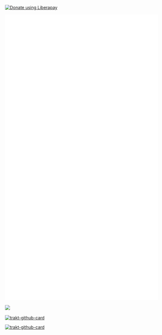 <noscript><a href="https://liberapay.com/FSCorrupt/donate"><img alt="Donate using Liberapay" src="https://liberapay.com/assets/widgets/donate.svg"></a></noscript>

![metrics](./github-metrics.svg)

<img src="https://img.shields.io/liberapay/receives/FSCorrupt.svg?logo=liberapay">

[![trakt-github-card](https://trakt-github-card.vercel.app/card?username=FS.Corrupt&mode=stats&theme=dark)](https://github.com/pablouser1/trakt-github-card)

[![trakt-github-card](https://trakt-github-card.vercel.app/card?username=FS.Corrupt&mode=watch&theme=dark)](https://github.com/pablouser1/trakt-github-card)
